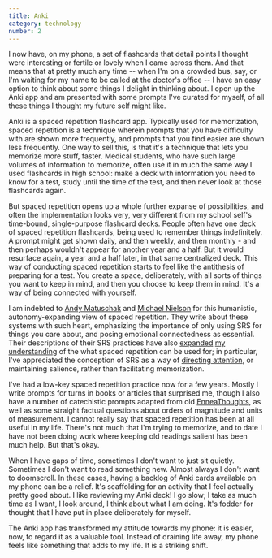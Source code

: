 ```yaml
---
title: Anki
category: technology
number: 2
---
```

I now have, on my phone, a set of flashcards that detail points I thought were interesting or fertile or lovely when I came across them. And that means that at pretty much any time -- when I'm on a crowded bus, say, or I'm waiting for my name to be called at the doctor's office -- I have an easy option to think about some things I delight in thinking about. I open up the Anki app and am presented with some prompts I've curated for myself, of all these things I thought my future self might like.

Anki is a spaced repetition flashcard app. Typically used for memorization, spaced repetition is a technique wherein prompts that you have difficulty with are shown more frequently, and prompts that you find easier are shown less frequently. One way to sell this, is that it's a technique that lets you memorize more stuff, faster. Medical students, who have such large volumes of information to memorize, often use it in much the same way I used flashcards in high school: make a deck with information you need to know for a test, study until the time of the test, and then never look at those flashcards again.

But spaced repetition opens up a whole further expanse of possibilities, and often the implementation looks very, very different from my school self's time-bound, single-purpose flashcard decks. People often have one deck of spaced repetition flashcards, being used to remember things indefinitely. A prompt might get shown daily, and then weekly, and then monthly - and then perhaps wouldn't appear for another year and a half. But it would resurface again, a year and a half later, in that same centralized deck. This way of conducting spaced repetition starts to feel like the antithesis of preparing for a test. You create a space, deliberately, with all sorts of things you want to keep in mind, and then you choose to keep them in mind. It's a way of being connected with yourself.

I am indebted to [Andy Matuschak](https://andymatuschak.org/) and [Michael Nielson](https://michaelnielsen.org/) for this humanistic, autonomy-expanding view of spaced repetition. They write about these systems with such heart, emphasizing the importance of only using SRS for things you care about, and posing emotional connectedness as essential. Their descriptions of their SRS practices have also [expanded](https://michaelnotebook.com/ongoing/hiums.html) [my](https://notes.andymatuschak.org/Spaced_repetition_systems_as_catechism) [understanding](https://notes.andymatuschak.org/z8v56RCUFx6Zp6sBG6mTL95) of the what spaced repetition can be used for; in particular, I've appreciated the conception of SRS as a way of [directing attention](https://notes.andymatuschak.org/zB92WZZ5baBHKZPPbWMbYEv), or maintaining salience, rather than facilitating memorization.

I've had a low-key spaced repetition practice now for a few years. Mostly I write prompts for turns in books or articles that surprised me, though I also have a number of catechistic prompts adapted from old [EnneaThoughts](https://www.enneagraminstitute.com/), as well as some straight factual questions about orders of magnitude and units of measurement. I cannot really say that spaced repetition has been at all useful in my life. There's not much that I'm trying to memorize, and to date I have not been doing work where keeping old readings salient has been much help. But that's okay.

When I have gaps of time, sometimes I don't want to just sit quietly. Sometimes I don't want to read something new. Almost always I don't want to doomscroll. In these cases, having a backlog of Anki cards available on my phone can be a relief. It's scaffolding for an activity that I feel actually pretty good about. I like reviewing my Anki deck! I go slow; I take as much time as I want, I look around, I think about what I am doing. It's fodder for thought that I have put in place deliberately for myself.

The Anki app has transformed my attitude towards my phone: it is easier, now, to regard it as a valuable tool. Instead of draining life away, my phone feels like something that adds to my life. It is a striking shift.
